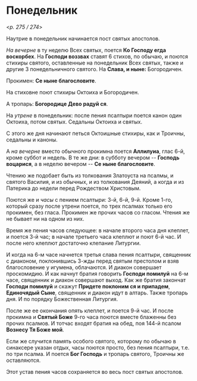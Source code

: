 
# Понедельник

<*p. 275 / 274*>

Наутрие в понедельник начинается пост святых апостолов. 

*На вечерне* в ту неделю Всех святых, поется **Ко Господу егда воскорбех**. На **Господи воззвах** 
ставят 6 стихов, по обычаю, и поются стихиры святого, оставленные на понедельник Всех святых, 
также и другие 3 понедельничного святого. На **Слава, и ныне:** Богородичен. 

Прокимен: **Се ныне благословите**. 

На стиховне поют стихиры Октоиха и Богородичен. 

А тропарь: **Богородице Дево радуй ся**.  

На *утрене* в понедельник: после пения псалтыри поется канон один Октоиха, потом святых. 
Седальны Октоиха и святых. 

С этого же дня начинают петься Октоишные стихиры, как и Троичны, седальны и каноны. 

А *на вечерне* вместо обычного прокимна поется **Аллилуиа**, глас 6-й, кроме суббот и недель. 
В те же дни: в субботу вечером -- **Господь воцарися**, а в неделю вечером -- **Се ныне благословите**. 

Чтению же подобает быть из толкования Златоуста на псалмы, и святого Василия, и из обычных, 
и из толкования Деяний, а когда и из Патерика до недели перед Рождеством Христовым. 

Поются же и *часы* с пением псалтыри: 3-й, 6-й, 9-й. Кроме 1-го, который сразу после утрени поется, 
по трех псалмах только его прокимен, без гласа. Прокимен же прочих часов со гласом. Чтения же 
не бывает ни на одном из них. 

Время же пения часов следующее: в начале второго часа дня клеплет, и поется 3-й час; в начале 
третьего часа клеплют и поют 6-й час. И после него клеплют достаточно клепание Литургии. 

И когда на 6-м часе начнется третья слава пения псалтыри, священник с диаконом, поклонившись 3-жды 
перед святым престолом и взяв благословение у игумена, облачаются. И диакон совершает проскомидию. 
И как начнут братия говорить **Господи помилуй** на 6-м часе, священник и диакон совершают выход. 
Как же братия закончат **Господи помилуй** и скажут **Придете поклоним ся и припадем**, **Единочядый Сыне**, 
священник и диакон идут в алтарь. Также тропарь дня. И по порядку Божественная Литургия. 

После же ее окончания опять клеплет, и поется 9-й час. И после прокимна и **Святый Боже** 9-го часа 
поются вместе блаженны без прочих псалмов. И тотчас входят братия на обед, поя 144-й псалом 
**Вознесу Тя Боже мой**. 

Если же случится память особого святого, которому по обычаю в синаксере указан отдых, часы поются 
просто, без пения псалтыри, т.е. по три псалма. И поется **Бог Господь** и тропарь святого, 
Троичны же оставляются. 

Этот устав пения часов сохраняется во весь пост святых апостолов. 
